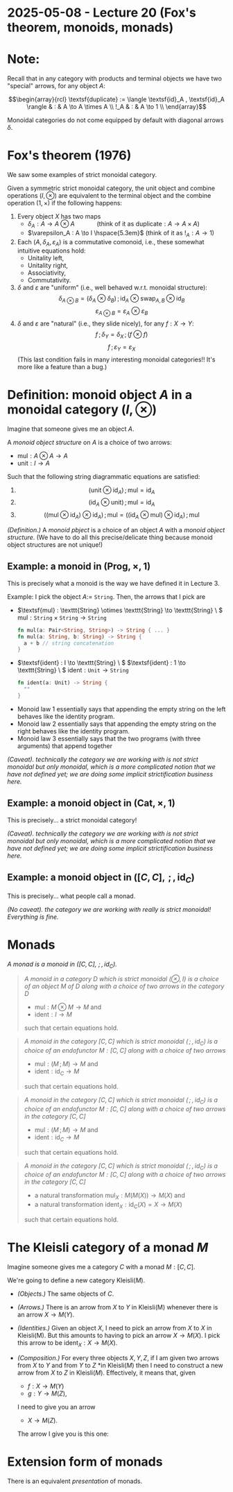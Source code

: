 # 2025-05-08 - Lecture 20 (Fox's theorem, monoids, monads)

# Note:

Recall that in any category with products and terminal objects we have two "special" arrows, for any object $A$:

$$\begin{array}{rcl} \textsf{duplicate} := \langle \textsf{id}_A , \textsf{id}_A \rangle & : & A \to A \times A \\ !_A & : & A \to 1 \\ \end{array}$$

Monoidal categories do not come equipped by default with diagonal arrows $\delta$.

# Fox's theorem (1976)

We saw some examples of strict monoidal category.

Given a symmetric strict monoidal category, the unit object and combine operations $(I,\otimes)$ are equivalent to the terminal object and the combine operation $(1,\times)$ if the following happens:

1. Every object $X$ has two maps
    - $\delta_A : A \to A \otimes A \hspace{3em}$ (think of it as $\textsf{duplicate} : A \to A \times A$)
    - $\varepsilon_A : A \to I \hspace{5.3em}$ (think of it as $!_A : A \to 1$)
2. Each $(A , \delta_A, \varepsilon_A)$ is a commutative comonoid, i.e., these somewhat intuitive equations hold:
    - Unitality left,
    - Unitality right,
    - Associativity,
    - Commutativity.
3. $\delta$ and $\varepsilon$ are "uniform" (i.e., well behaved w.r.t. monoidal structure):
  $$\delta_{A \otimes B} = (\delta_{A} \otimes \delta_{B}) \,; \textsf{id}_A \otimes \textsf{swap}_{A,B} \otimes \textsf{id}_B$$
  $$\varepsilon_{A \otimes B} = \varepsilon_{A} \otimes  \varepsilon_{B}$$
4. $\delta$ and $\varepsilon$ are "natural" (i.e., they slide nicely), for any $f : X \to Y$:
  $$f\,; \delta_{Y} = \delta_{X} \,; (f \otimes f)$$
  $$f\,; \varepsilon_{Y} = \varepsilon_{X}$$
  (This last condition fails in many interesting monoidal categories!! It's more like a feature than a bug.)


# Definition: monoid object $A$ in a monoidal category $(I,\otimes)$

Imagine that someone gives me an object $A$.

A *monoid object structure* on $A$ is a choice of two arrows:

- $\textsf{mul} : A \otimes A \to A$
- $\textsf{unit} : I \to A$

Such that the following string diagrammatic equations are satisfied:

1. $$(\textsf{unit} \otimes \textsf{id}_A) \,; \textsf{mul} = \textsf{id}_A$$
2. $$(\textsf{id}_A \otimes \textsf{unit}) \,; \textsf{mul} = \textsf{id}_A$$
3. $$ ((\textsf{mul} \otimes \textsf{id}_A) \otimes \textsf{id}_A) \,; \textsf{mul} = ((\textsf{id}_A \otimes \textsf{mul}) \otimes \textsf{id}_A) \,; \textsf{mul}$$

*(Definition.)* A *monoid pbject* is a choice of an object $A$ with a *monoid object structure*. (We have to do all this precise/delicate thing because monoid object structures are not unique!)

## Example: a monoid in $(\textsf{Prog}, \times, 1)$

This is precisely what a monoid is the way we have defined it in Lecture 3.

Example: I pick the object $A :=$ `String`. Then, the arrows that I pick are

- $\textsf{mul} : \texttt{String} \otimes \texttt{String} \to \texttt{String} \\ $
  $\textsf{mul} : \texttt{String} \times \texttt{String} \to \texttt{String}$
  ```rust
  fn mul(a: Pair<String, String>) -> String { ... }
  fn mul(a: String, b: String) -> String {
    a + b // string concatenation
  }
  ```
- $\textsf{ident} : I \to \texttt{String} \\ $
  $\textsf{ident} : 1 \to \texttt{String} \\ $
  $\textsf{ident} : \texttt{Unit} \to \texttt{String}$
  ```rust
  fn ident(a: Unit) -> String {
    ""
  }
  ```
- Monoid law 1 essentially says that appending the empty string on the left behaves like the identity program.
- Monoid law 2 essentially says that appending the empty string on the right behaves like the identity program.
- Monoid law 3 essentially says that the two programs (with three arguments) that append together

*(Caveat). technically the category we are working with is not strict monoidal but only monoidal, which is a more complicated notion that we have not defined yet; we are doing some implicit strictification business here.*

## Example: a monoid object in $(\textsf{Cat}, \times, 1)$

This is precisely... a strict monoidal category!

*(Caveat). technically the category we are working with is not strict monoidal but only monoidal, which is a more complicated notion that we have not defined yet; we are doing some implicit strictification business here.*

## Example: a monoid object in $({[C,C]}, {\,;\,}, \textsf{id}_C)$

This is precisely... what people call a monad.

*(No caveat). the category we are working with really is strict monoidal! Everything is fine.*

# Monads

*A monad is a monoid in $({[C,C]}, {\,;\,}, \textsf{id}_C)$.*

> *A monoid in a category $D$ which is strict monoidal $(\otimes,I)$
>  is a choice of an object $M$ of $D$ along with a choice of two arrows in the category $D$*
>  - $\textsf{mul} : M \otimes M \to M$ and
>  - $\textsf{ident} : I \to M$
>
>  such that certain equations hold.

> *A monoid in the category $[C,C]$ which is strict monoidal $({\,;\,}, \textsf{id}_C)$
> is a choice of an endofunctor $M : [C,C]$ along with a choice of two arrows*
> - $\textsf{mul} : (M \,; M) \to M$ and
> - $\textsf{ident} : \textsf{id}_C \to M$
>
> such that certain equations hold.

> *A monoid in the category $[C,C]$ which is strict monoidal $({\,;\,}, \textsf{id}_C)$
> is a choice of an endofunctor $M : [C,C]$ along with a choice of two arrows in the category $[C,C]$*
> - $\textsf{mul} : (M \,; M) \to M$ and
> - $\textsf{ident} : \textsf{id}_C \to M$
>
> such that certain equations hold.

> *A monoid in the category $[C,C]$ which is strict monoidal $({\,;\,}, \textsf{id}_C)$
> is a choice of an endofunctor $M : [C,C]$ along with a choice of two arrows in the category $[C,C]$*
> - a natural transformation $\textsf{mul}_X : M(M(X)) \to M(X)$ and
> - a natural transformation $\textsf{ident}_X : \textsf{id}_C(X) = X \to M(X)$
>
> such that certain equations hold.

# The Kleisli category of a monad $M$

Imagine someone gives me a category $C$ with a monad $M : [C,C]$.

We're going to define a new category $\textsf{Kleisli}(M)$.

- *(Objects.)* The same objects of $C$.
- *(Arrows.)* There is an arrow from $X$ to $Y$ in $\textsf{Kleisli(M)}$ whenever there is an arrow $X \to M(Y)$.
- *(Identities.)* Given an object $X$, I need to pick an arrow from $X$ to $X$ in $\textsf{Kleisli(M)}$. But this amounts to having to pick an arrow $X \to M(X)$. I pick this arrow to be $\textsf{ident}_X : X \to M(X)$.
- *(Composition.)* For every three objects $X,Y,Z$, if I am given two arrows from $X$ to $Y$ and from $Y$ to $Z$ *in $\textsf{Kleisli}(M)$ then I need to construct a new arrow from $X$ to $Z$ in $\textsf{Kleisli}(M)$.
  Effectively, it means that, given
  - $f : X \to M(Y)$
  - $g : Y \to M(Z)$,

  I need to give you an arrow
  - $X \to M(Z).$

  The arrow I give you is this one:

# Extension form of monads

There is an equivalent *presentation* of monads.
